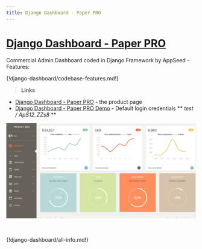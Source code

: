 ```yaml
---
title: Django Dashboard - Paper PRO
---
```


# [Django Dashboard - Paper PRO](https://appseed.us/admin-dashboards/django-dashboard-paper-pro)

Commercial Admin Dashboard coded in Django Framework by AppSeed - Features:

{!django-dashboard/codebase-features.md!}

> **Links**

- [Django Dashboard - Paper PRO](https://appseed.us/admin-dashboards/django-dashboard-paper-pro) - the product page
- [Django Dashboard - Paper PRO Demo](https://django-dashboard-paper-pro.appseed.us/login/) - Default login credentials ** *test / ApS12_ZZs8* **

![Django Dashboard - Paper PRO Design, admin dashboard starter coded in Django Framework by AppSeed.](https://raw.githubusercontent.com/app-generator/django-dashboard-paper-pro/master/media/django-dashboard-paper-pro-screen.png) 

<br />

{!django-dashboard/all-info.md!}
